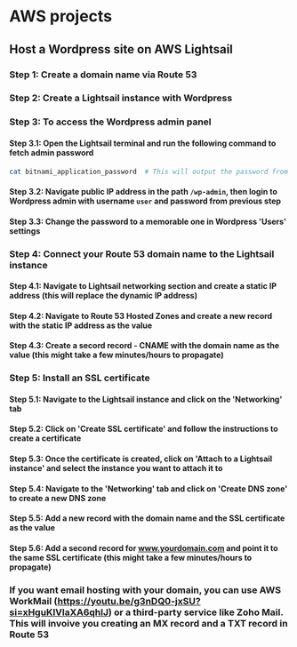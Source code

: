 
# AWS projects

## Host a Wordpress site on AWS Lightsail

### Step 1: Create a domain name via Route 53
### Step 2: Create a Lightsail instance with Wordpress
### Step 3: To access the Wordpress admin panel
#### Step 3.1: Open the Lightsail terminal and run the following command to fetch admin password
```bash
cat bitnami_application_password  # This will output the password from the file
```
#### Step 3.2: Navigate public IP address in the path `/wp-admin`, then login to Wordpress admin with  username `user` and password from previous step
#### Step 3.3: Change the password to a memorable one in Wordpress 'Users' settings

### Step 4: Connect your Route 53 domain name to the Lightsail instance
#### Step 4.1: Navigate to Lightsail networking section and create a static IP address (this will replace the dynamic IP address)
#### Step 4.2: Navigate to Route 53 Hosted Zones and create a new record with the static IP address as the value
#### Step 4.3: Create a secord record - CNAME with the domain name as the value (this might take a few minutes/hours to propagate)

### Step 5: Install an SSL certificate
#### Step 5.1: Navigate to the Lightsail instance and click on the 'Networking' tab
#### Step 5.2: Click on 'Create SSL certificate' and follow the instructions to create a certificate
#### Step 5.3: Once the certificate is created, click on 'Attach to a Lightsail instance' and select the instance you want to attach it to
#### Step 5.4: Navigate to the 'Networking' tab and click on 'Create DNS zone' to create a new DNS zone
#### Step 5.5: Add a new record with the domain name and the SSL certificate as the value
#### Step 5.6: Add a second record for www.yourdomain.com and point it to the same SSL certificate (this might take a few minutes/hours to propagate)

### If you want email hosting with your domain, you can use AWS WorkMail (https://youtu.be/g3nDQ0-jxSU?si=xHguKIVlaXA6qhlJ) or a third-party service like Zoho Mail. This will invoive you creating an MX record and a TXT record in Route 53
